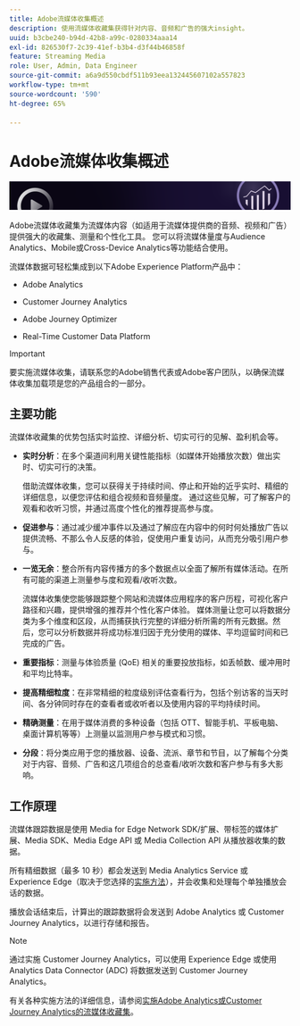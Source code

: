 ```yaml
---
title: Adobe流媒体收集概述
description: 使用流媒体收藏集获得针对内容、音频和广告的强大insight。
uuid: b3cbe240-b94d-42b8-a99c-0280334aaa14
exl-id: 826530f7-2c39-41ef-b3b4-d3f44b46858f
feature: Streaming Media
role: User, Admin, Data Engineer
source-git-commit: a6a9d550cbdf511b93eea132445607102a557823
workflow-type: tm+mt
source-wordcount: '590'
ht-degree: 65%

---
```


# Adobe流媒体收集概述

![横幅](./assets/media_analytics_banner.png)

Adobe流媒体收藏集为流媒体内容（如适用于流媒体提供商的音频、视频和广告）提供强大的收藏集、测量和个性化工具。 您可以将流媒体量度与Audience Analytics、Mobile或Cross-Device Analytics等功能结合使用。

流媒体数据可轻松集成到以下Adobe Experience Platform产品中：

* Adobe Analytics

* Customer Journey Analytics

* Adobe Journey Optimizer

* Real-Time Customer Data Platform

>[!IMPORTANT]
>
>要实施流媒体收集，请联系您的Adobe销售代表或Adobe客户团队，以确保流媒体收集加载项是您的产品组合的一部分。

## 主要功能

流媒体收藏集的优势包括实时监控、详细分析、切实可行的见解、盈利机会等。

* **实时分析**：在多个渠道间利用关键性能指标（如媒体开始播放次数）做出实时、切实可行的决策。

  借助流媒体收集，您可以获得关于持续时间、停止和开始的近乎实时、精细的详细信息，以便您评估和组合视频和音频量度。 通过这些见解，可了解客户的观看和收听习惯，并通过高度个性化的推荐提高参与度。

* **促进参与**：通过减少缓冲事件以及通过了解应在内容中的何时何处播放广告以提供流畅、不那么令人反感的体验，促使用户重复访问，从而充分吸引用户参与。

* **一览无余**：整合所有内容传播方的多个数据点以全面了解所有媒体活动。在所有可能的渠道上测量参与度和观看/收听次数。

  流媒体收集使您能够跟踪整个网站和流媒体应用程序的客户历程，可视化客户路径和兴趣，提供增强的推荐并个性化客户体验。  媒体测量让您可以将数据分类为多个维度和区段，从而捕获执行完整的详细分析所需的所有元数据。然后，您可以分析数据并将成功标准归因于充分使用的媒体、平均逗留时间和已完成的广告。

* **重要指标**：测量与体验质量 (QoE) 相关的重要投放指标，如丢帧数、缓冲用时和平均比特率。

* **提高精细粒度**：在非常精细的粒度级别评估查看行为，包括个别访客的当天时间、各分钟同时存在的查看者或收听者以及使用内容的平均持续时间。

* **精确测量**：在用于媒体消费的多种设备（包括 OTT、智能手机、平板电脑、桌面计算机等等）上测量以监测用户参与模式和习惯。

* **分段**：将分类应用于您的播放器、设备、流派、章节和节目，以了解每个分类对于内容、音频、广告和这几项组合的总查看/收听次数和客户参与有多大影响。


## 工作原理

流媒体跟踪数据是使用 Media for Edge Network SDK/扩展、带标签的媒体扩展、Media SDK、Media Edge API 或 Media Collection API 从播放器收集的数据。

所有精细数据（最多 10 秒）都会发送到 Media Analytics Service 或 Experience Edge（取决于您选择的[实施方法](/help/implementation/overview.md)），并会收集和处理每个单独播放会话的数据。

播放会话结束后，计算出的跟踪数据将会发送到 Adob&#x200B;e Analytics 或 Customer Journey Analytics，以进行存储和报告。

>[!NOTE]
>
>通过实施 Customer Journey Analytics，可以使用 Experience Edge 或使用 Analytics Data Connector (ADC) 将数据发送到 Customer Journey Analytics。


有关各种实施方法的详细信息，请参阅[实施Adobe Analytics或Customer Journey Analytics的流媒体收藏集](/help/implementation/overview.md)。
